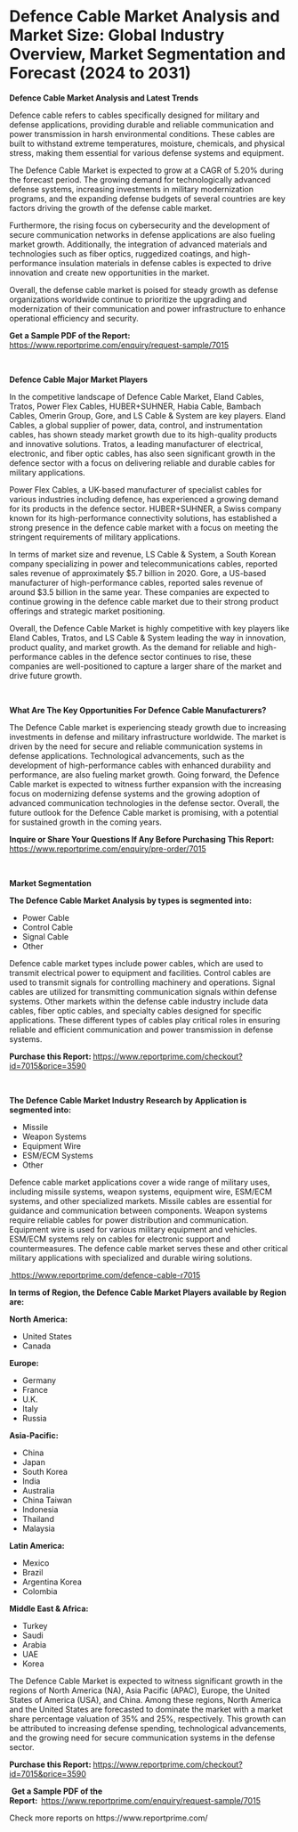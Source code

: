 <p><h1>Defence Cable Market Analysis and Market Size: Global Industry Overview, Market Segmentation and Forecast (2024 to 2031)</h1></p><p><strong>Defence Cable Market Analysis and Latest Trends</strong></p>
<p><p>Defence cable refers to cables specifically designed for military and defense applications, providing durable and reliable communication and power transmission in harsh environmental conditions. These cables are built to withstand extreme temperatures, moisture, chemicals, and physical stress, making them essential for various defense systems and equipment.</p><p>The Defence Cable Market is expected to grow at a CAGR of 5.20% during the forecast period. The growing demand for technologically advanced defense systems, increasing investments in military modernization programs, and the expanding defense budgets of several countries are key factors driving the growth of the defense cable market.</p><p>Furthermore, the rising focus on cybersecurity and the development of secure communication networks in defense applications are also fueling market growth. Additionally, the integration of advanced materials and technologies such as fiber optics, ruggedized coatings, and high-performance insulation materials in defense cables is expected to drive innovation and create new opportunities in the market.</p><p>Overall, the defense cable market is poised for steady growth as defense organizations worldwide continue to prioritize the upgrading and modernization of their communication and power infrastructure to enhance operational efficiency and security.</p></p>
<p><strong>Get a Sample PDF of the Report:&nbsp;</strong> <a href="https://www.reportprime.com/enquiry/request-sample/7015">https://www.reportprime.com/enquiry/request-sample/7015</a></p>
<p>&nbsp;</p>
<p><strong>Defence Cable Major Market Players</strong></p>
<p><p>In the competitive landscape of Defence Cable Market, Eland Cables, Tratos, Power Flex Cables, HUBER+SUHNER, Habia Cable, Bambach Cables, Omerin Group, Gore, and LS Cable & System are key players. Eland Cables, a global supplier of power, data, control, and instrumentation cables, has shown steady market growth due to its high-quality products and innovative solutions. Tratos, a leading manufacturer of electrical, electronic, and fiber optic cables, has also seen significant growth in the defence sector with a focus on delivering reliable and durable cables for military applications.</p><p>Power Flex Cables, a UK-based manufacturer of specialist cables for various industries including defence, has experienced a growing demand for its products in the defence sector. HUBER+SUHNER, a Swiss company known for its high-performance connectivity solutions, has established a strong presence in the defence cable market with a focus on meeting the stringent requirements of military applications.</p><p>In terms of market size and revenue, LS Cable & System, a South Korean company specializing in power and telecommunications cables, reported sales revenue of approximately $5.7 billion in 2020. Gore, a US-based manufacturer of high-performance cables, reported sales revenue of around $3.5 billion in the same year. These companies are expected to continue growing in the defence cable market due to their strong product offerings and strategic market positioning.</p><p>Overall, the Defence Cable Market is highly competitive with key players like Eland Cables, Tratos, and LS Cable & System leading the way in innovation, product quality, and market growth. As the demand for reliable and high-performance cables in the defence sector continues to rise, these companies are well-positioned to capture a larger share of the market and drive future growth.</p></p>
<p>&nbsp;</p>
<p><strong>What Are The Key Opportunities For Defence Cable Manufacturers?</strong></p>
<p><p>The Defence Cable market is experiencing steady growth due to increasing investments in defense and military infrastructure worldwide. The market is driven by the need for secure and reliable communication systems in defense applications. Technological advancements, such as the development of high-performance cables with enhanced durability and performance, are also fueling market growth. Going forward, the Defence Cable market is expected to witness further expansion with the increasing focus on modernizing defense systems and the growing adoption of advanced communication technologies in the defense sector. Overall, the future outlook for the Defence Cable market is promising, with a potential for sustained growth in the coming years.</p></p>
<p><strong>Inquire or Share Your Questions If Any Before Purchasing This Report:</strong> <a href="https://www.reportprime.com/enquiry/pre-order/7015">https://www.reportprime.com/enquiry/pre-order/7015</a></p>
<p>&nbsp;</p>
<p><strong>Market Segmentation</strong></p>
<p><strong>The Defence Cable Market Analysis by types is segmented into:</strong></p>
<p><ul><li>Power Cable</li><li>Control Cable</li><li>Signal Cable</li><li>Other</li></ul></p>
<p><p>Defence cable market types include power cables, which are used to transmit electrical power to equipment and facilities. Control cables are used to transmit signals for controlling machinery and operations. Signal cables are utilized for transmitting communication signals within defense systems. Other markets within the defense cable industry include data cables, fiber optic cables, and specialty cables designed for specific applications. These different types of cables play critical roles in ensuring reliable and efficient communication and power transmission in defense systems.</p></p>
<p><strong>Purchase this Report:&nbsp;</strong><a href="https://www.reportprime.com/checkout?id=7015&price=3590">https://www.reportprime.com/checkout?id=7015&price=3590</a></p>
<p>&nbsp;</p>
<p><strong>The Defence Cable Market Industry Research by Application is segmented into:</strong></p>
<p><ul><li>Missile</li><li>Weapon Systems</li><li>Equipment Wire</li><li>ESM/ECM Systems</li><li>Other</li></ul></p>
<p><p>Defence cable market applications cover a wide range of military uses, including missile systems, weapon systems, equipment wire, ESM/ECM systems, and other specialized markets. Missile cables are essential for guidance and communication between components. Weapon systems require reliable cables for power distribution and communication. Equipment wire is used for various military equipment and vehicles. ESM/ECM systems rely on cables for electronic support and countermeasures. The defence cable market serves these and other critical military applications with specialized and durable wiring solutions.</p></p>
<p><a href="https://www.reportprime.com/defence-cable-r7015">&nbsp;https://www.reportprime.com/defence-cable-r7015</a></p>
<p><strong>In terms of Region, the Defence Cable Market Players available by Region are:</strong></p>
<p>
    <p> <strong> North America: </strong>
        <ul>
            <li>United States</li>
            <li>Canada</li>
        </ul>
        </p> 
    <p> <strong> Europe: </strong>
        <ul>
            <li>Germany</li>
            <li>France</li>
            <li>U.K.</li>
            <li>Italy</li>
            <li>Russia</li>
        </ul>
        </p> 
    <p> <strong> Asia-Pacific: </strong>
        <ul>
            <li>China</li>
            <li>Japan</li>
            <li>South Korea</li>
            <li>India</li>
            <li>Australia</li>
            <li>China Taiwan</li>
            <li>Indonesia</li>
            <li>Thailand</li>
            <li>Malaysia</li>
        </ul>
        </p> 
    <p> <strong> Latin America: </strong>
        <ul>
            <li>Mexico</li>
            <li>Brazil</li>
            <li>Argentina Korea</li>
            <li>Colombia</li>
        </ul>
        </p> 
    <p> <strong> Middle East & Africa: </strong>
        <ul>
            <li>Turkey</li>
            <li>Saudi</li>
            <li>Arabia</li>
            <li>UAE</li>
            <li>Korea</li>
        </ul>
    </p>
    </p>
<p><p>The Defence Cable Market is expected to witness significant growth in the regions of North America (NA), Asia Pacific (APAC), Europe, the United States of America (USA), and China. Among these regions, North America and the United States are forecasted to dominate the market with a market share percentage valuation of 35% and 25%, respectively. This growth can be attributed to increasing defense spending, technological advancements, and the growing need for secure communication systems in the defense sector.</p></p>
<p><strong>Purchase this Report: </strong><a href="https://www.reportprime.com/checkout?id=7015&price=3590">https://www.reportprime.com/checkout?id=7015&price=3590</a></p>
<p>&nbsp;<strong>Get a Sample PDF of the Report:&nbsp;&nbsp;</strong><a href="https://www.reportprime.com/enquiry/request-sample/7015">https://www.reportprime.com/enquiry/request-sample/7015</a></p>
<p><strong></strong></p>
<p>Check more reports on https://www.reportprime.com/</p>